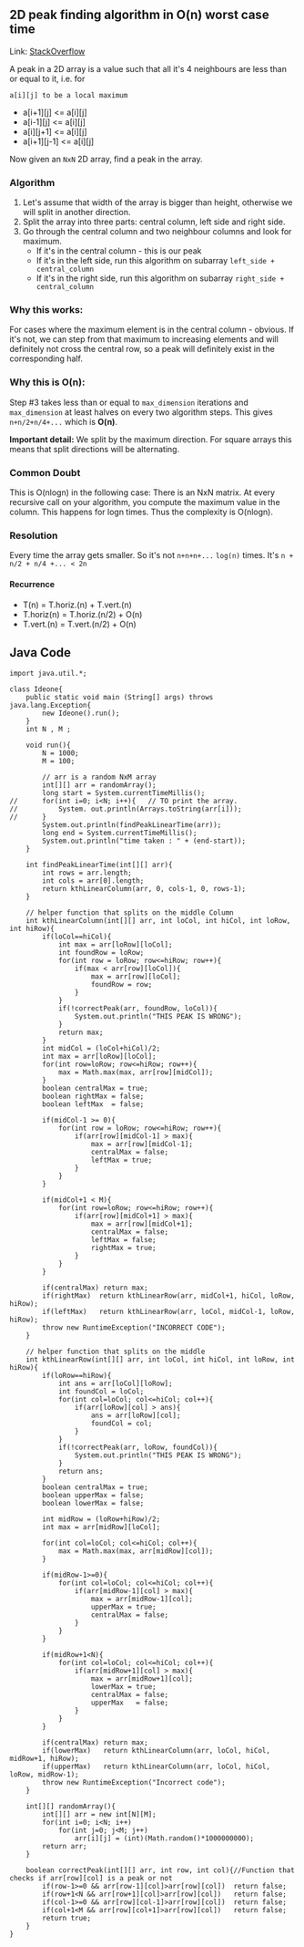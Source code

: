 ## 2D peak finding algorithm in O(n) worst case time

Link: [StackOverflow](https://stackoverflow.com/questions/23120300/2d-peak-finding-algorithm-in-on-worst-case-time)

A peak in a 2D array is a value such that all it's 4 neighbours are less than or equal to it, i.e. for
   
   `a[i][j] to be a local maximum`

   - a[i+1][j] <= a[i][j]   
   - a[i-1][j] <= a[i][j]   
   - a[i][j+1] <= a[i][j]   
   - a[i+1][j-1] <= a[i][j]

Now given an `NxN` 2D array, find a peak in the array.

### Algorithm

1. Let's assume that width of the array is bigger than height, otherwise we will split in another direction.
2. Split the array into three parts: central column, left side and right side.
3. Go through the central column and two neighbour columns and look for maximum.
     - If it's in the central column - this is our peak
     - If it's in the left side, run this algorithm on subarray `left_side + central_column`
     - If it's in the right side, run this algorithm on subarray `right_side + central_column`

### Why this works:

For cases where the maximum element is in the central column - obvious. 
If it's not, we can step from that maximum to increasing elements and will definitely not cross the central row, so a peak 
will definitely exist in the corresponding half.

### Why this is O(n):

Step #3 takes less than or equal to `max_dimension` iterations and `max_dimension` at least halves on every two algorithm steps. 
This gives `n+n/2+n/4+...` which is **O(n)**. 

**Important detail:** We split by the maximum direction. For square arrays this means that split directions will be alternating.

### Common Doubt
This is O(nlogn) in the following case: There is an NxN matrix. At every recursive call on your algorithm, you compute the maximum value in the column. This happens for logn times. Thus the complexity is O(nlogn). 

### Resolution
Every time the array gets smaller. So it's not `n+n+n+...` `log(n)` times. It's `n + n/2 + n/4 +... < 2n`

#### Recurrence
- T(n) = T.horiz.(n) + T.vert.(n)
- T.horiz(n) = T.horiz.(n/2) + O(n)
- T.vert.(n) = T.vert.(n/2) + O(n)

## Java Code
```
import java.util.*;

class Ideone{
    public static void main (String[] args) throws java.lang.Exception{
        new Ideone().run();
    }
    int N , M ;

    void run(){
        N = 1000;
        M = 100;

        // arr is a random NxM array
        int[][] arr = randomArray();
        long start = System.currentTimeMillis();
//      for(int i=0; i<N; i++){   // TO print the array. 
//          System. out.println(Arrays.toString(arr[i]));
//      }
        System.out.println(findPeakLinearTime(arr));
        long end = System.currentTimeMillis();
        System.out.println("time taken : " + (end-start));
    }

    int findPeakLinearTime(int[][] arr){
        int rows = arr.length;
        int cols = arr[0].length;
        return kthLinearColumn(arr, 0, cols-1, 0, rows-1);
    }

    // helper function that splits on the middle Column
    int kthLinearColumn(int[][] arr, int loCol, int hiCol, int loRow, int hiRow){
        if(loCol==hiCol){
            int max = arr[loRow][loCol];
            int foundRow = loRow;
            for(int row = loRow; row<=hiRow; row++){
                if(max < arr[row][loCol]){
                    max = arr[row][loCol];
                    foundRow = row;
                }
            }
            if(!correctPeak(arr, foundRow, loCol)){
                System.out.println("THIS PEAK IS WRONG");
            }
            return max;
        }
        int midCol = (loCol+hiCol)/2;
        int max = arr[loRow][loCol];
        for(int row=loRow; row<=hiRow; row++){
            max = Math.max(max, arr[row][midCol]);
        }
        boolean centralMax = true;
        boolean rightMax = false;
        boolean leftMax  = false;

        if(midCol-1 >= 0){
            for(int row = loRow; row<=hiRow; row++){
                if(arr[row][midCol-1] > max){
                    max = arr[row][midCol-1];
                    centralMax = false;
                    leftMax = true;
                }
            }
        }

        if(midCol+1 < M){
            for(int row=loRow; row<=hiRow; row++){
                if(arr[row][midCol+1] > max){
                    max = arr[row][midCol+1];
                    centralMax = false;
                    leftMax = false;
                    rightMax = true;
                }
            }
        }

        if(centralMax) return max;
        if(rightMax)  return kthLinearRow(arr, midCol+1, hiCol, loRow, hiRow);
        if(leftMax)   return kthLinearRow(arr, loCol, midCol-1, loRow, hiRow);
        throw new RuntimeException("INCORRECT CODE");
    }

    // helper function that splits on the middle 
    int kthLinearRow(int[][] arr, int loCol, int hiCol, int loRow, int hiRow){
        if(loRow==hiRow){
            int ans = arr[loCol][loRow];
            int foundCol = loCol;
            for(int col=loCol; col<=hiCol; col++){
                if(arr[loRow][col] > ans){
                    ans = arr[loRow][col];
                    foundCol = col;
                }
            }
            if(!correctPeak(arr, loRow, foundCol)){
                System.out.println("THIS PEAK IS WRONG");
            }
            return ans;
        }
        boolean centralMax = true;
        boolean upperMax = false;
        boolean lowerMax = false;

        int midRow = (loRow+hiRow)/2;
        int max = arr[midRow][loCol];

        for(int col=loCol; col<=hiCol; col++){
            max = Math.max(max, arr[midRow][col]);
        }

        if(midRow-1>=0){
            for(int col=loCol; col<=hiCol; col++){
                if(arr[midRow-1][col] > max){
                    max = arr[midRow-1][col];
                    upperMax = true;
                    centralMax = false;
                }
            }
        }

        if(midRow+1<N){
            for(int col=loCol; col<=hiCol; col++){
                if(arr[midRow+1][col] > max){
                    max = arr[midRow+1][col];
                    lowerMax = true;
                    centralMax = false;
                    upperMax   = false;
                }
            }
        }

        if(centralMax) return max;
        if(lowerMax)   return kthLinearColumn(arr, loCol, hiCol, midRow+1, hiRow);
        if(upperMax)   return kthLinearColumn(arr, loCol, hiCol, loRow, midRow-1);
        throw new RuntimeException("Incorrect code");
    }

    int[][] randomArray(){
        int[][] arr = new int[N][M];
        for(int i=0; i<N; i++)
            for(int j=0; j<M; j++)
                arr[i][j] = (int)(Math.random()*1000000000);
        return arr;
    }

    boolean correctPeak(int[][] arr, int row, int col){//Function that checks if arr[row][col] is a peak or not
        if(row-1>=0 && arr[row-1][col]>arr[row][col])  return false;
        if(row+1<N && arr[row+1][col]>arr[row][col])   return false;
        if(col-1>=0 && arr[row][col-1]>arr[row][col])  return false;
        if(col+1<M && arr[row][col+1]>arr[row][col])   return false;
        return true;
    }
}
```
